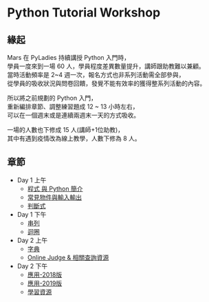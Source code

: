 # Python Tutorial Workshop
## 緣起
Mars 在 PyLadies 持續講授 Python 入門時，  
學員一度來到一場 60 人，學員程度差異數量提升，講師跟助教難以兼顧。   
當時活動頻率是 2~4 週一次，報名方式也非系列活動需全部參與，  
從學員的吸收狀況與問卷回饋，發覺不能有效率的獲得整系列活動的內容。   

所以將之前規劃的 Python 入門，  
重新編排章節、調整練習題成 12 ~ 13 小時左右，  
可以在一個週末或是連續兩週末一天的方式吸收。   

一場的人數也下修成 15 人(講師+1位助教)，  
其中有遇到疫情改為線上教學，人數下修為 8 人。   

## 章節
- Day 1 上午
  - [程式 與 Python 簡介](https://python-tutorial-workshop.github.io/2018/00_intro.slides.html#/)
  - [常見物件與輸入輸出](https://python-tutorial-workshop.github.io/2018/01_basicObject_IO.slides.html#/)
  - [判斷式](https://python-tutorial-workshop.github.io/2018/02_conditional.slides.html#/)
- Day 1 下午
  - [串列](https://python-tutorial-workshop.github.io/2018/03_list.slides.html#/)
  - [迴圈](https://python-tutorial-workshop.github.io/2018/04_loop.slides.html#/)
- Day 2 上午
  - [字典](https://python-tutorial-workshop.github.io/2018/05_dictionary.slides.html#/)
  - [Online Judge & 相關查詢資源](https://python-tutorial-workshop.github.io/2018/06_onlinejudge_doc.slides.html#/)
- Day 2 下午
  - [應用-2018版](https://python-tutorial-workshop.github.io/2018/07_applications.slides.html#/)
  - [應用-2019版](https://python-tutorial-workshop.github.io/2018/07_v2_applications.slides.html#/)
  - [學習資源](https://python-tutorial-workshop.github.io/2018/08_resources.slides.html#/)
  
